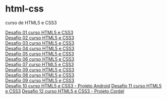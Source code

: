 # html-css
 curso de HTML5 e CSS3


<a href="https://italobasilio-web.github.io/html-css/desafios/d001/" target="_blank">Desafio 01 curso HTML5 e CSS3</a><br>
<a href="https://italobasilio-web.github.io/html-css/desafios/d002/" target="_blank">Desafio 02 curso HTML5 e CSS3</a><br>
<a href="https://italobasilio-web.github.io/html-css/desafios/d003/" target="_blank">Desafio 03 curso HTML5 e CSS3</a><br>
<a href="https://italobasilio-web.github.io/html-css/desafios/d004/" target="_blank">Desafio 04 curso HTML5 e CSS3</a><br>
<a href="https://italobasilio-web.github.io/html-css/desafios/d005/" target="_blank">Desafio 05 curso HTML5 e CSS3</a><br>
<a href="https://italobasilio-web.github.io/html-css/desafios/d006/" target="_blank">Desafio 06 curso HTML5 e CSS3</a><br>
<a href="https://italobasilio-web.github.io/html-css/desafios/d007/" target="_blank">Desafio 07 curso HTML5 e CSS3</a><br>
<a href="https://italobasilio-web.github.io/html-css/desafios/d009/" target="_blank">Desafio 09 curso HTML5 e CSS3</a><br>
<a href="https://italobasilio-web.github.io/html-css/desafios/d008/" target="_blank">Desafio 08 curso HTML5 e CSS3</a><br>
<a href="https://italobasilio-web.github.io/html-css/desafios/d009/" target="_blank">Desafio 09 curso HTML5 e CSS3</a><br>
<a href="https://italobasilio-web.github.io/html-css/desafios/d010/android.html" target="_blank">Desafio 10 curso HTML5 e CSS3 - Projeto Android</a>
<a href="https://italobasilio-web.github.io/html-css/desafios/d011/" target="_blank">Desafio 11 curso HTML5 e CSS3</a>
<a href="https://italobasilio-web.github.io/html-css/desafios/d012/cordel.html" target="_blank">Desafio 12 curso HTML5 e CSS3 - Projeto Cordel</a>